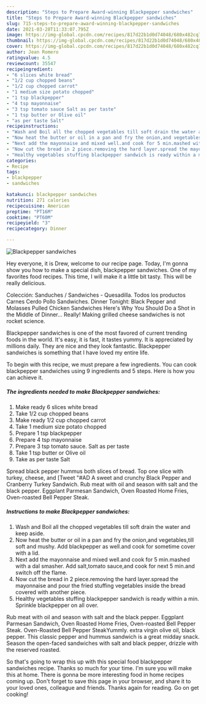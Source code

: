 ```yaml
---
description: "Steps to Prepare Award-winning Blackpepper sandwiches"
title: "Steps to Prepare Award-winning Blackpepper sandwiches"
slug: 715-steps-to-prepare-award-winning-blackpepper-sandwiches
date: 2021-03-28T11:33:07.795Z
image: https://img-global.cpcdn.com/recipes/817d22b1d0d74048/680x482cq70/blackpepper-sandwiches-recipe-main-photo.jpg
thumbnail: https://img-global.cpcdn.com/recipes/817d22b1d0d74048/680x482cq70/blackpepper-sandwiches-recipe-main-photo.jpg
cover: https://img-global.cpcdn.com/recipes/817d22b1d0d74048/680x482cq70/blackpepper-sandwiches-recipe-main-photo.jpg
author: Jean Romero
ratingvalue: 4.5
reviewcount: 35547
recipeingredient:
- "6 slices white bread"
- "1/2 cup chopped beans"
- "1/2 cup chopped carrot"
- "1 medium size potato chopped"
- "1 tsp blackpepper"
- "4 tsp mayonnaise"
- "3 tsp tomato sauce Salt as per taste"
- "1 tsp butter or Olive oil"
- "as per taste Salt"
recipeinstructions:
- "Wash and Boil all the chopped vegetables till soft drain the water and keep aside."
- "Now heat the butter or oil in a pan and fry the onion,and vegetables,till soft and mushy. Add blackpepper as well.and cook for sometime cover with a lid."
- "Next add the mayonnaise and mixed well.and cook for 5 min.mashed with a dal smasher. Add salt,tomato sauce,and cook for next 5 min.and switch off the flame."
- "Now cut the bread in 2 piece.removing the hard layer.spread the mayonnaise and pour the fried stuffing vegetables inside the bread covered with another piece."
- "Healthy vegetables stuffing blackpepper sandwich is ready within a min. Sprinkle blackpepper on all over."
categories:
- Recipe
tags:
- blackpepper
- sandwiches

katakunci: blackpepper sandwiches 
nutrition: 271 calories
recipecuisine: American
preptime: "PT16M"
cooktime: "PT60M"
recipeyield: "3"
recipecategory: Dinner

---
```



![Blackpepper sandwiches](https://img-global.cpcdn.com/recipes/817d22b1d0d74048/680x482cq70/blackpepper-sandwiches-recipe-main-photo.jpg)

Hey everyone, it is Drew, welcome to our recipe page. Today, I'm gonna show you how to make a special dish, blackpepper sandwiches. One of my favorites food recipes. This time, I will make it a little bit tasty. This will be really delicious.

Colección: Sanduches / Sandwiches - Quesadilla. Todos los productos Carnes Cerdo Pollo Sandwiches. Dinner Tonight: Black Pepper and Molasses Pulled Chicken Sandwiches Here&#39;s Why You Should Do a Shot in the Middle of Dinner… Really! Making grilled cheese sandwiches is not rocket science.

Blackpepper sandwiches is one of the most favored of current trending foods in the world. It's easy, it is fast, it tastes yummy. It is appreciated by millions daily. They are nice and they look fantastic. Blackpepper sandwiches is something that I have loved my entire life.


To begin with this recipe, we must prepare a few ingredients. You can cook blackpepper sandwiches using 9 ingredients and 5 steps. Here is how you can achieve it.

<!--inarticleads1-->

##### The ingredients needed to make Blackpepper sandwiches:

1. Make ready 6 slices white bread
1. Take 1/2 cup chopped beans
1. Make ready 1/2 cup chopped carrot
1. Take 1 medium size potato chopped
1. Prepare 1 tsp blackpepper
1. Prepare 4 tsp mayonnaise
1. Prepare 3 tsp tomato sauce. Salt as per taste
1. Take 1 tsp butter or Olive oil
1. Take as per taste Salt


Spread black pepper hummus both slices of bread. Top one slice with turkey, cheese, and [Tweet &#34;#AD A sweet and crunchy Black Pepper and Cranberry Turkey Sandwich. Rub meat with oil and season with salt and the black pepper. Eggplant Parmesan Sandwich, Oven Roasted Home Fries, Oven-roasted Bell Pepper Steak. 

<!--inarticleads2-->

##### Instructions to make Blackpepper sandwiches:

1. Wash and Boil all the chopped vegetables till soft drain the water and keep aside.
1. Now heat the butter or oil in a pan and fry the onion,and vegetables,till soft and mushy. Add blackpepper as well.and cook for sometime cover with a lid.
1. Next add the mayonnaise and mixed well.and cook for 5 min.mashed with a dal smasher. Add salt,tomato sauce,and cook for next 5 min.and switch off the flame.
1. Now cut the bread in 2 piece.removing the hard layer.spread the mayonnaise and pour the fried stuffing vegetables inside the bread covered with another piece.
1. Healthy vegetables stuffing blackpepper sandwich is ready within a min. Sprinkle blackpepper on all over.


Rub meat with oil and season with salt and the black pepper. Eggplant Parmesan Sandwich, Oven Roasted Home Fries, Oven-roasted Bell Pepper Steak. Oven-Roasted Bell Pepper SteakYummly. extra virgin olive oil, black pepper. This classic pepper and hummus sandwich is a great midday snack. Season the open-faced sandwiches with salt and black pepper, drizzle with the reserved roasted. 

So that's going to wrap this up with this special food blackpepper sandwiches recipe. Thanks so much for your time. I'm sure you will make this at home. There is gonna be more interesting food in home recipes coming up. Don't forget to save this page in your browser, and share it to your loved ones, colleague and friends. Thanks again for reading. Go on get cooking!

